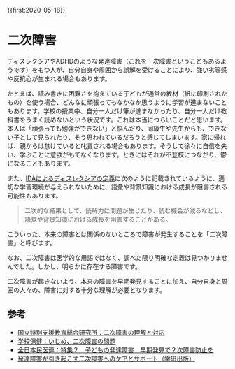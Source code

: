 {{first:2020-05-18}}

# 二次障害

ディスレクシアやADHDのような発達障害（これを一次障害ということもあるようです）をもつ人が、自分自身や周囲から誤解を受けることにより、強い劣等感や反抗心が生まれる場合もあります。

たとえば、読み書きに困難さを抱えている子どもが通常の教材（紙に印刷されたもの）を使う場合、どんなに頑張ってもなかなか思うように学習が進まないこともあります。学校の授業中、自分一人だけ筆が進まなかったり、自分一人だけ教科書をうまく読めないという状況です。これは本当につらいことだと思います。本人は「頑張っても勉強ができない」と悩んだり、同級生や先生からも、できない子として見られたり、そう思われているだろうと感じてしまいます。家に帰れば、親からは怠けていると叱責される場合もあります。そうして徐々に自信を失い、学ぶことに意欲がもてなくなります。ときにはそれが不登校につながり、鬱になることもあります。

また、[IDAによるディスレクシアの定義](../what-is-dyslexia/ida-definition.md)に次のように記載されているように、適切な学習環境が与えられないために、語彙や背景知識における成長が阻害される可能性もあります。
> 二次的な結果として、読解力に問題が生じたり、読む機会が減るなどし、語彙や背景知識における成長を阻害することがある。


こういった、本来の障害とは関係のないところで障害が発生することを「二次障害」と呼びます。

なお、二次障害は医学的な用語ではなく、調べた限り明確な定義は見つかりませんでした。しかし、明らかに存在する障害です。

二次障害が起きないよう、本来の障害を早期発見することに加え、自分自身と周囲の人々の、障害に対する十分な理解が必要となります。

## 参考
- [国立特別支援教育総合研究所：二次障害の理解と対応](http://icedd.nise.go.jp/pdf/lecture/lecture-list/lecture-list019.pdf)
- [学校保健：いじめ、二次障害の問題](https://www.gakkohoken.jp/special/archives/222)
- [全日本民医連：特集２　子どもの発達障害　早期発見で２次障害防止を](https://www.min-iren.gr.jp/?p=7889)
- [発達障害が引き起こす二次障害へのケアとサポート（学研出版）](https://hon.gakken.jp/book/1340416900)